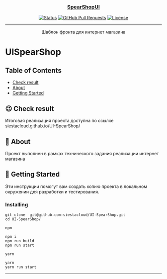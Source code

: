 <p align="center">
  <a href="" rel="noopener">
 <!-- <img width=100% height=700px src="./src/assets/img/preview.png" alt="Project logo"></a> -->
</p>


<div align="center">
<h3 align="center">SpearShopUI</h3>


[![Status](https://img.shields.io/badge/status-active-success.svg)]()
[![GitHub Pull Requests](https://img.shields.io/github/issues-pr/kylelobo/The-Documentation-Compendium.svg)](https://github.com/kylelobo/The-Documentation-Compendium/pulls)
[![License](https://img.shields.io/badge/license-MIT-blue.svg)](/LICENSE)

</div>

---

<p align="center"> Шаблон фронта для интернет магазина
    <br> 
</p>


# UISpearShop


## Table of Contents

- [Check result](https://weather.siestacloud.ru/)
- [About](#about)
- [Getting Started](#getting_started)
## 😉 Check result <a name = "Check result"></a>
Итоговая реализация проекта доступна по ссылке siestacloud.github.io/UI-SpearShop/
## 🧐 About <a name = "about"></a>

Проект выполнен в рамках технического задания реализации интернет магазина

## 🔧 Getting Started <a name = "getting_started"></a>

Эти инструкции помогут вам создать копию проекта в локальном окружении для разработки и тестирования. 

###  Installing
```
git clone  git@github.com:siestacloud/UI-SpearShop.git
cd UI-SpearShop/
```
`npm`
```
npm i
npm run build
npm run start
```
`yarn`
```
yarn
yarn run start
```
---
